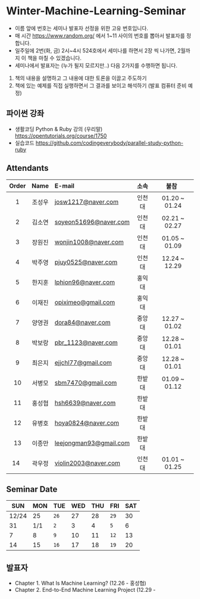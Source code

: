 # Winter-Machine-Learning-Seminar

- 이름 앞에 번호는 세미나 발표자 선정을 위한 고유 번호입니다. 
- 매 시간 https://www.random.org/ 에서 1~11 사이의 번호를 뽑아서 발표자를 정합니다. 
- 일주일에 2번(화, 금) 2시~4시 524호에서 세미나를 하면서 2장 씩 나가면, 2월까지 이 책을 마칠 수 있겠습니다.
- 세미나에서 발표자는 (누가 될지 모르지만..) 다음 2가지를 수행하면 됩니다.
1) 책의 내용을 설명하고 그 내용에 대한 토론을 이끌고 주도하기
2) 책에 있는 예제를 직접 실행하면서 그 결과를 보이고 해석하기 (발표 컴퓨터 준비 예정)

## 파이썬 강좌
- 생활코딩 Python & Ruby 강의 (우리말)
<https://opentutorials.org/course/1750>
- 실습코드
<https://github.com/codingeverybody/parallel-study-python-ruby>

## Attendants
 Order | Name | E-mail                 | 소속 | 불참   
 :---: | :--: | :--------------------- | :--: | :-------: 
 1     | 조성우 | josw1217@naver.com     | 인천대 | 01.20 ~ 01.24 
 2     | 김소연 | soyeon51696@naver.com  | 인천대 | 02.21 ~ 02.27
 3     | 장원진 | wonjin1008@naver.com   | 인천대 | 01.05 ~ 01.09
 4     | 박주영 | pjuy0525@naver.com     | 인천대 | 12.24 ~ 12.29
 5     | 한지훈 | lphion96@naver.com     | 홍익대 |           
 6     | 이재진 | opiximeo@gmail.com     | 홍익대 |           
 7     | 양영권 | dora84@naver.com       | 중앙대 | 12.27 ~ 01.02
 8     | 박보랑 | pbr_1123@naver.com     | 중앙대 | 12.28 ~ 01.01
 9     | 최은지 | ejjchl77@gmail.com     | 중앙대 | 12.28 ~ 01.01
 10    | 서병모 | sbm7470@gmail.com      | 한밭대 | 01.09 ~ 01.12
 11    | 홍성협 | hsh6639@naver.com      | 한밭대 |           
 12    | 유병호 | hoya0824@naver.com     | 한밭대 |           
 13    | 이종만 | leejongman93@gmail.com | 한밭대 |
 14    | 곽우정 | violin2003@naver.com   | 인천대 | 01.01 ~ 01.25


## Seminar Date
SUN | MON | TUE | WED | THU | FRI | SAT
--- | --- | --- | --- | --- | --- | ---
12/24 | 25 | `26` | 27 | 28 | `29` | 30 
31 | 1/1 | `2` | 3 | 4 | `5` | 6 
7 | 8 | `9` | 10 | 11 | `12` | 13 
14 | 15 | `16` | 17 | 18 | `19` | 20 


## 발표자
- Chapter 1. What Is Machine Learning? (12.26 - 홍성협)
- Chapter 2. End-to-End Machine Learning Project (12.29 -
